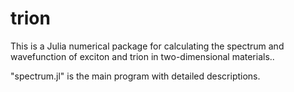 # trion
This is a Julia numerical package for calculating the spectrum and wavefunction of exciton and trion in two-dimensional materials..

"spectrum.jl" is the main program with detailed descriptions.
